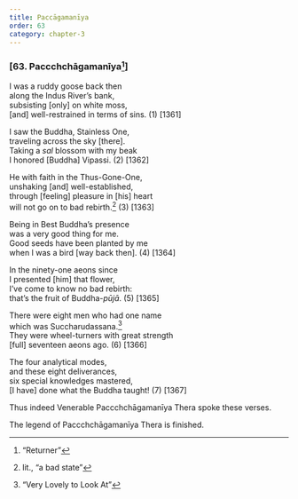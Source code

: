 ```yaml
---
title: Paccāgamanīya
order: 63
category: chapter-3
---
```


### \[63. Pa<span class="diacritics" data-state="on">cc</span><span class="no-diacritics" data-state="off">chch</span>āgamanīya[^1]\]

I was a ruddy goose back then  
along the Indus River’s bank,  
subsisting \[only\] on white moss,  
\[and\] well-restrained in terms of sins. (1) \[1361\]

I saw the Buddha, Stainless One,  
traveling across the sky \[there\].  
Taking a *sal* blossom with my beak  
I honored \[Buddha\] Vipassi. (2) \[1362\]

He with faith in the Thus-Gone-One,  
unshaking \[and\] well-established,  
through \[feeling\] pleasure in \[his\] heart  
will not go on to bad rebirth.[^2] (3) \[1363\]

Being in Best Buddha’s presence  
was a very good thing for me.  
Good seeds have been planted by me  
when I was a bird \[way back then\]. (4) \[1364\]

In the ninety-one aeons since  
I presented \[him\] that flower,  
I’ve come to know no bad rebirth:  
that’s the fruit of Buddha-*pūjā*. (5) \[1365\]

There were eight men who had one name  
which was Su<span class="diacritics" data-state="on">c</span><span class="no-diacritics" data-state="off">ch</span>arudassana.[^3]  
They were wheel-turners with great strength  
\[full\] seventeen aeons ago. (6) \[1366\]

The four analytical modes,  
and these eight deliverances,  
six special knowledges mastered,  
\[I have\] done what the Buddha taught! (7) \[1367\]

Thus indeed Venerable Pa<span class="diacritics" data-state="on">cc</span><span class="no-diacritics" data-state="off">chch</span>āgamanīya Thera spoke these verses.

The legend of Pa<span class="diacritics" data-state="on">cc</span><span class="no-diacritics" data-state="off">chch</span>āgamanīya Thera is finished.

[^1]: “Returner”

[^2]: lit., “a bad state”

[^3]: “Very Lovely to Look At”
